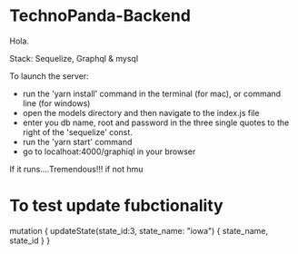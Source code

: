 # TechnoPanda-Backend

Hola.

Stack: Sequelize, Graphql & mysql

To launch the server:
  - run the 'yarn install' command in the terminal (for mac), or command line (for windows)
  - open the models directory and then navigate to the index.js file
  - enter you db name, root and password in the three single quotes to the right of the 'sequelize' const.
  - run the 'yarn start' command
  - go to localhoat:4000/graphiql in your browser

If it runs....Tremendous!!!
if not hmu

# To test update fubctionality

mutation {
	updateState(state_id:3, state_name: "iowa") {
    state_name,
    state_id
  }
}
